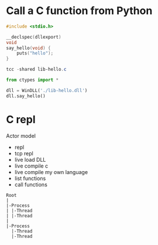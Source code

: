 # Call a C function from Python

```c
#include <stdio.h>

__declspec(dllexport)
void
say_hello(void) {
    puts("hello");
}
```

```powershell
tcc -shared lib-hello.c
```

```python
from ctypes import *

dll = WinDLL('./lib-hello.dll')
dll.say_hello()
```


# C repl
Actor model

* repl
* tcp repl
* live load DLL
* live compile c
* live compile my own language
* list functions
* call functions

```
Root
|
|-Process
| |-Thread
| |-Thread
|
|-Process
  |-Thread
  |-Thread

```
